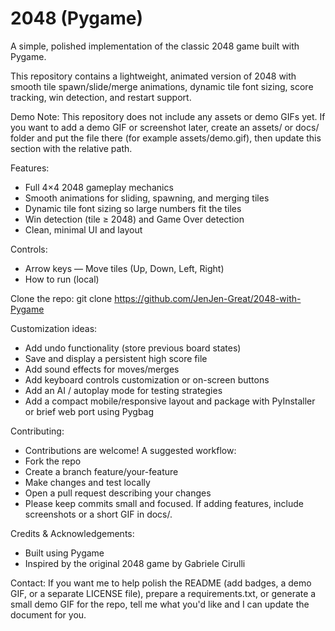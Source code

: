 # 2048 (Pygame)

A simple, polished implementation of the classic 2048 game built with Pygame.

This repository contains a lightweight, animated version of 2048 with smooth tile spawn/slide/merge animations, dynamic tile font sizing, score tracking, win detection, and restart support.

Demo
Note: This repository does not include any assets or demo GIFs yet. If you want to add a demo GIF or screenshot later, create an assets/ or docs/ folder and put the file there (for example assets/demo.gif), then update this section with the relative path.

Features:
- Full 4×4 2048 gameplay mechanics
- Smooth animations for sliding, spawning, and merging tiles
- Dynamic tile font sizing so large numbers fit the tiles
- Win detection (tile ≥ 2048) and Game Over detection
- Clean, minimal UI and layout

Controls:
- Arrow keys — Move tiles (Up, Down, Left, Right)
- How to run (local)

Clone the repo:
git clone https://github.com/JenJen-Great/2048-with-Pygame


Customization ideas:
- Add undo functionality (store previous board states)
- Save and display a persistent high score file
- Add sound effects for moves/merges
- Add keyboard controls customization or on-screen buttons
- Add an AI / autoplay mode for testing strategies
- Add a compact mobile/responsive layout and package with PyInstaller or brief web port using Pygbag


Contributing:
- Contributions are welcome! A suggested workflow:
- Fork the repo
- Create a branch feature/your-feature
- Make changes and test locally
- Open a pull request describing your changes
- Please keep commits small and focused. If adding features, include screenshots or a short GIF in docs/.


Credits & Acknowledgements:
- Built using Pygame
- Inspired by the original 2048 game by Gabriele Cirulli

Contact:
If you want me to help polish the README (add badges, a demo GIF, or a separate LICENSE file), prepare a requirements.txt, or generate a small demo GIF for the repo, tell me what you'd like and I can update the document for you.

